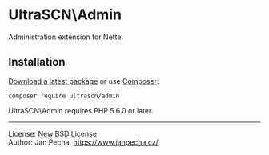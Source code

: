 
# UltraSCN\Admin

Administration extension for Nette.


## Installation

[Download a latest package](https://github.com/ultrascn/admin/releases) or use [Composer](http://getcomposer.org/):

```
composer require ultrascn/admin
```

UltraSCN\Admin requires PHP 5.6.0 or later.

------------------------------

License: [New BSD License](license.md)
<br>Author: Jan Pecha, https://www.janpecha.cz/
